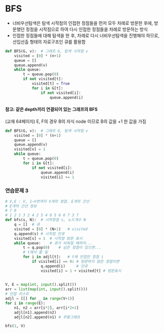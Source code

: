 # BFS
- 너비우선탐색은 탐색 시작점의 인접한 정점들을 먼저 모두 차례로 방문한 후에, 방문했던 정점을 시작점으로 하여 다시 인접한 정점들을 차례로 방문하는 방식
- 인접한 정점들에 대해 탐색을 한 후, 차례로 다시 너비우선탐색을 진행해야 하므로, 선입선출 형태의 자료구조인 큐를 활용함
```python
def BFS(G, v):  # 그래프 G, 탐색 시작점 v
    visited = [0] * (n+1)
    queue = []
    queue.append(v)
    while queue:
        t = queue.pop(0)
        if not visited[t]:
            visited[t] = True
            for i in G[t]:
                if not visited[i]:
                    queue.append(i)
```
#### 참고: 같은 depth끼리 연결되어 있는 그래프의 BFS
(교재 64페이지)
E, F의 경우 B의 자식 node 이므로 B의 값을 +1 한 값을 가짐
```python
def BFS(G, v):  # 그래프 G, 탐색 시작점 v
    visited = [0] * (n+1)
    queue = []
    queue.append(v)
    visited[v] = 1
    while queue:
        t = queue.pop(0)
        for i in G[t]:
            if not visited[i]:
                queue.append(i)
                visited[i] += 1
```
### 연습문제 3
```python
# V,E : V, 1~V번까지 V개의 정점. E개의 간선
# E개의 간선 정보
# 7 8
# 1 2 1 3 2 4 2 5 4 6 5 6 6 7 3 7 
def bfs(s, N):  # 시작정점 s, 노드개수 N
    q = []  # 큐
    visited = [0] * (N+1)   # visited
    q.append(s) # 시작점 인큐
    visited[s] = 1  # 시작점 방문 표시
    while queue:    # 큐가 비워질 때까지...
        t = q.pop(0)    # 남은 정점이 있으면...
        # t에서 할 일
        for i in adjl[t]:   # t에 인접인 정점 i
            if visited[i] == 0: # 방문하지 않은 정점이면
                q.append(i)     # 인큐
                visited[i] = 1 + visited[t] # 방문표시
                
        
V, E = map(int, input().split())
arr = list(map(int, input().split()))
# 인접 리스트
adjl = [[] for _ in range(V+1)]
for i in range(E):
    n1, n2 = arr[i*2], arr[i*2+1]
    adjl[n1].append(n2)
    adjl[n2].append(n1) # 무향그래프

bfs(1, V)

```
